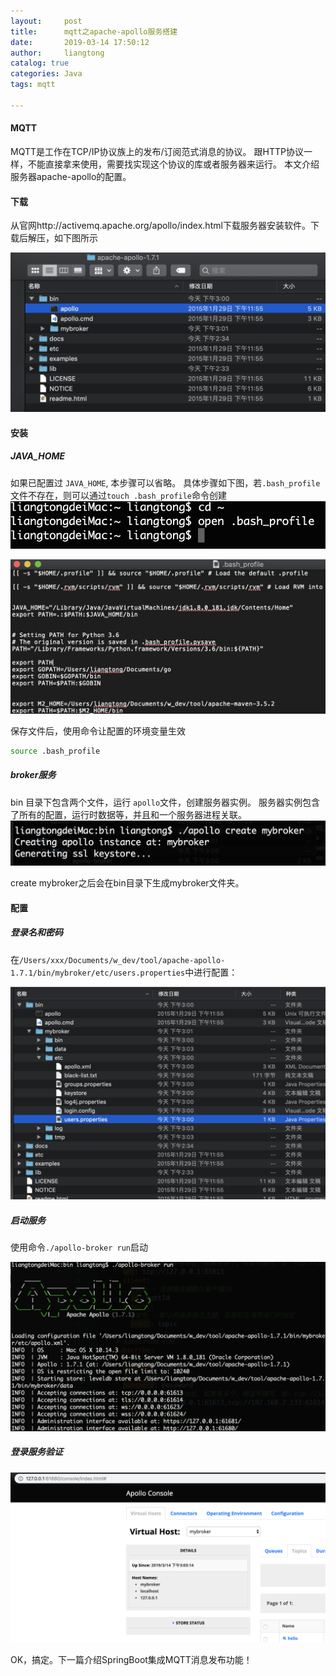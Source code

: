 ```yaml
---
layout:     post
title:      mqtt之apache-apollo服务搭建
date:       2019-03-14 17:50:12
author:     liangtong
catalog: true
categories: Java
tags: mqtt

---
```



#### MQTT

MQTT是工作在TCP/IP协议族上的发布/订阅范式消息的协议。
跟HTTP协议一样，不能直接拿来使用，需要找实现这个协议的库或者服务器来运行。
本文介绍服务器apache-apollo的配置。



 <!-- more -->



#### 下载

从官网http://activemq.apache.org/apollo/index.html下载服务器安装软件。下载后解压，如下图所示

![unzip.png](/post/java/20190314/apache_apollo_unzip.png)


#### 安装

##### JAVA_HOME

如果已配置过 `JAVA_HOME`, 本步骤可以省略。
具体步骤如下图，若`.bash_profile`文件不存在，则可以通过`touch .bash_profile`命令创建
![bash_profile_1.png](/post/java/20190314/bash_profile_1.png)

![bash_profile_2.png](/post/java/20190314/bash_profile_2.png)

保存文件后，使用命令让配置的环境变量生效
```bash
source .bash_profile  
```

##### broker服务
bin 目录下包含两个文件，运行 `apollo`文件，创建服务器实例。
服务器实例包含了所有的配置，运行时数据等，并且和一个服务器进程关联。
![apollo create.png](/post/java/20190314/apollo_create.png)

create mybroker之后会在bin目录下生成mybroker文件夹。 


#### 配置

##### 登录名和密码

在`/Users/xxx/Documents/w_dev/tool/apache-apollo-1.7.1/bin/mybroker/etc/users.properties`中进行配置：

![users_properties.png](/post/java/20190314/users_properties.png)

##### 启动服务

使用命令`./apollo-broker run`启动

![apollo-broker run.png](/post/java/20190314/apollo_broker_run.png)

##### 登录服务验证

![login-success.png](/post/java/20190314/login_success.png)


OK，搞定。下一篇介绍SpringBoot集成MQTT消息发布功能！


